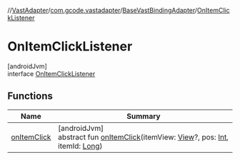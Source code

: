 //[VastAdapter](../../../../index.md)/[com.gcode.vastadapter](../../index.md)/[BaseVastBindingAdapter](../index.md)/[OnItemClickListener](index.md)

# OnItemClickListener

[androidJvm]\
interface [OnItemClickListener](index.md)

## Functions

| Name | Summary |
|---|---|
| [onItemClick](on-item-click.md) | [androidJvm]<br>abstract fun [onItemClick](on-item-click.md)(itemView: [View](https://developer.android.com/reference/kotlin/android/view/View.html)?, pos: [Int](https://kotlinlang.org/api/latest/jvm/stdlib/kotlin/-int/index.html), itemId: [Long](https://kotlinlang.org/api/latest/jvm/stdlib/kotlin/-long/index.html)) |
